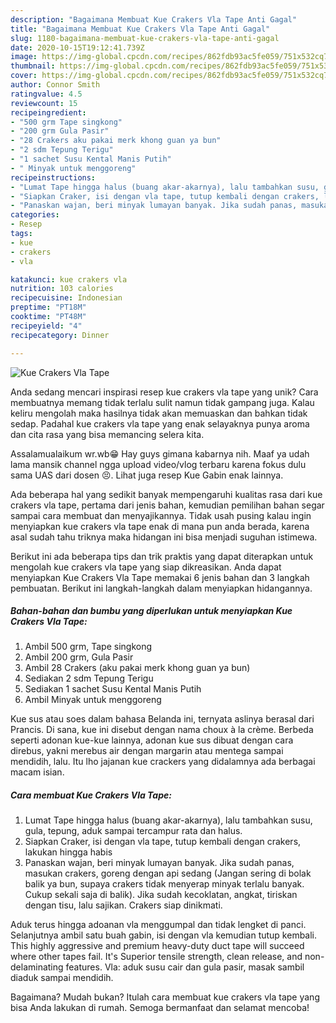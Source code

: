 ```yaml
---
description: "Bagaimana Membuat Kue Crakers Vla Tape Anti Gagal"
title: "Bagaimana Membuat Kue Crakers Vla Tape Anti Gagal"
slug: 1180-bagaimana-membuat-kue-crakers-vla-tape-anti-gagal
date: 2020-10-15T19:12:41.739Z
image: https://img-global.cpcdn.com/recipes/862fdb93ac5fe059/751x532cq70/kue-crakers-vla-tape-foto-resep-utama.jpg
thumbnail: https://img-global.cpcdn.com/recipes/862fdb93ac5fe059/751x532cq70/kue-crakers-vla-tape-foto-resep-utama.jpg
cover: https://img-global.cpcdn.com/recipes/862fdb93ac5fe059/751x532cq70/kue-crakers-vla-tape-foto-resep-utama.jpg
author: Connor Smith
ratingvalue: 4.5
reviewcount: 15
recipeingredient:
- "500 grm Tape singkong"
- "200 grm Gula Pasir"
- "28 Crakers aku pakai merk khong guan ya bun"
- "2 sdm Tepung Terigu"
- "1 sachet Susu Kental Manis Putih"
- " Minyak untuk menggoreng"
recipeinstructions:
- "Lumat Tape hingga halus (buang akar-akarnya), lalu tambahkan susu, gula, tepung, aduk sampai tercampur rata dan halus."
- "Siapkan Craker, isi dengan vla tape, tutup kembali dengan crakers, lakukan hingga habis"
- "Panaskan wajan, beri minyak lumayan banyak. Jika sudah panas, masukan crakers, goreng dengan api sedang (Jangan sering di bolak balik ya bun, supaya crakers tidak menyerap minyak terlalu banyak. Cukup sekali saja di balik). Jika sudah kecoklatan, angkat, tiriskan dengan tisu, lalu sajikan. Crakers siap dinikmati."
categories:
- Resep
tags:
- kue
- crakers
- vla

katakunci: kue crakers vla 
nutrition: 103 calories
recipecuisine: Indonesian
preptime: "PT18M"
cooktime: "PT48M"
recipeyield: "4"
recipecategory: Dinner

---
```



![Kue Crakers Vla Tape](https://img-global.cpcdn.com/recipes/862fdb93ac5fe059/751x532cq70/kue-crakers-vla-tape-foto-resep-utama.jpg)

Anda sedang mencari inspirasi resep kue crakers vla tape yang unik? Cara membuatnya memang tidak terlalu sulit namun tidak gampang juga. Kalau keliru mengolah maka hasilnya tidak akan memuaskan dan bahkan tidak sedap. Padahal kue crakers vla tape yang enak selayaknya punya aroma dan cita rasa yang bisa memancing selera kita.

Assalamualaikum wr.wb😁 Hay guys gimana kabarnya nih. Maaf ya udah lama mansik channel ngga upload video/vlog terbaru karena fokus dulu sama UAS dari dosen 😣. Lihat juga resep Kue Gabin enak lainnya.

Ada beberapa hal yang sedikit banyak mempengaruhi kualitas rasa dari kue crakers vla tape, pertama dari jenis bahan, kemudian pemilihan bahan segar sampai cara membuat dan menyajikannya. Tidak usah pusing kalau ingin menyiapkan kue crakers vla tape enak di mana pun anda berada, karena asal sudah tahu triknya maka hidangan ini bisa menjadi suguhan istimewa.


Berikut ini ada beberapa tips dan trik praktis yang dapat diterapkan untuk mengolah kue crakers vla tape yang siap dikreasikan. Anda dapat menyiapkan Kue Crakers Vla Tape memakai 6 jenis bahan dan 3 langkah pembuatan. Berikut ini langkah-langkah dalam menyiapkan hidangannya.

<!--inarticleads1-->

##### Bahan-bahan dan bumbu yang diperlukan untuk menyiapkan Kue Crakers Vla Tape:

1. Ambil 500 grm, Tape singkong
1. Ambil 200 grm, Gula Pasir
1. Ambil 28 Crakers (aku pakai merk khong guan ya bun)
1. Sediakan 2 sdm Tepung Terigu
1. Sediakan 1 sachet Susu Kental Manis Putih
1. Ambil  Minyak untuk menggoreng


Kue sus atau soes dalam bahasa Belanda ini, ternyata aslinya berasal dari Prancis. Di sana, kue ini disebut dengan nama choux à la crème. Berbeda seperti adonan kue-kue lainnya, adonan kue sus dibuat dengan cara direbus, yakni merebus air dengan margarin atau mentega sampai mendidih, lalu. Itu lho jajanan kue crackers yang didalamnya ada berbagai macam isian. 

<!--inarticleads2-->

##### Cara membuat Kue Crakers Vla Tape:

1. Lumat Tape hingga halus (buang akar-akarnya), lalu tambahkan susu, gula, tepung, aduk sampai tercampur rata dan halus.
1. Siapkan Craker, isi dengan vla tape, tutup kembali dengan crakers, lakukan hingga habis
1. Panaskan wajan, beri minyak lumayan banyak. Jika sudah panas, masukan crakers, goreng dengan api sedang (Jangan sering di bolak balik ya bun, supaya crakers tidak menyerap minyak terlalu banyak. Cukup sekali saja di balik). Jika sudah kecoklatan, angkat, tiriskan dengan tisu, lalu sajikan. Crakers siap dinikmati.


Aduk terus hingga adoanan vla menggumpal dan tidak lengket di panci. Selanjutnya ambil satu buah gabin, isi dengan vla kemudian tutup kembali. This highly aggressive and premium heavy-duty duct tape will succeed where other tapes fail. It&#39;s Superior tensile strength, clean release, and non-delaminating features. Vla: aduk susu cair dan gula pasir, masak sambil diaduk sampai mendidih. 

Bagaimana? Mudah bukan? Itulah cara membuat kue crakers vla tape yang bisa Anda lakukan di rumah. Semoga bermanfaat dan selamat mencoba!
